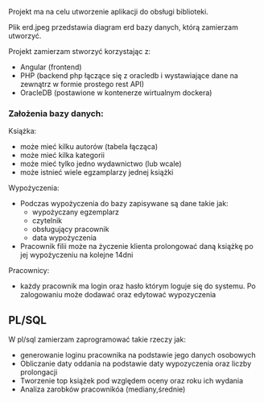 Projekt ma na celu utworzenie aplikacji do obsługi biblioteki.

Plik erd.jpeg przedstawia diagram erd bazy danych, którą zamierzam utworzyć.

Projekt zamierzam stworzyć korzystając z:
- Angular (frontend)
- PHP (backend php łączące się z oracledb i wystawiające dane na zewnątrz w formie prostego rest API)
- OracleDB (postawione w kontenerze wirtualnym dockera)

### Założenia bazy danych:

Książka:
  - może mieć kilku autorów (tabela łącząca)
  - może mieć kilka kategorii
  - może mieć tylko jedno wydawnictwo (lub wcale)
  - może istnieć wiele egzamplarzy jednej książki

Wypożyczenia:
  - Podczas wypożyczenia do bazy zapisywane są dane takie jak:
    - wypożyczany egzemplarz
    - czytelnik
    - obsługujący pracownik
    - data wypożyczenia
  - Pracownik filii może na życzenie klienta prolongować daną książkę po jej wypożyczeniu na kolejne 14dni
  
Pracownicy:
  - każdy pracownik ma login oraz hasło którym loguje się do systemu. Po zalogowaniu może dodawać oraz edytować wypozyczenia
  
## PL/SQL

W pl/sql zamierzam zaprogramować takie rzeczy jak:
  - generowanie loginu pracownika na podstawie jego danych osobowych
  - Obliczanie daty oddania na podstawie daty wypozyczenia oraz liczby prolongacji
  - Tworzenie top książek pod względem oceny oraz roku ich wydania
  - Analiza zarobków pracownikóa (mediany,średnie)
  

